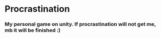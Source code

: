 # Procrastination
### My personal game on unity. If procrastination will not get me, mb it will be finished :)
